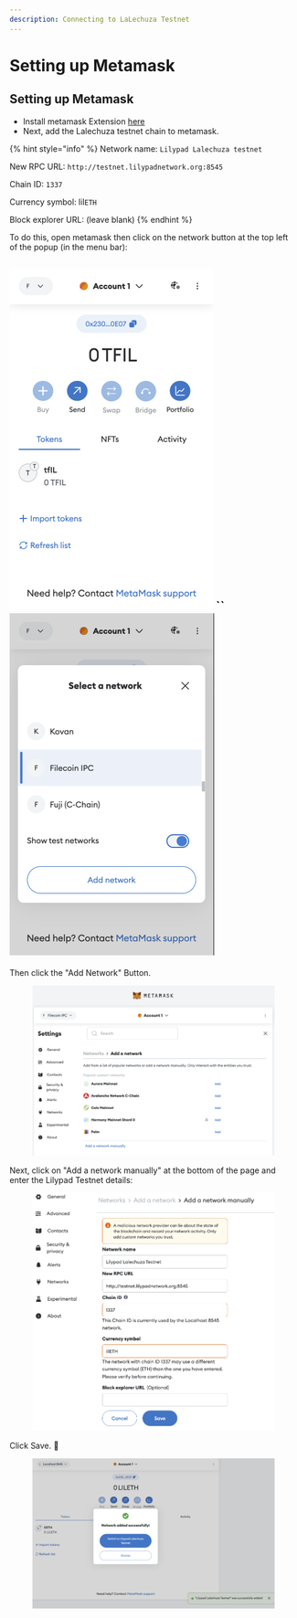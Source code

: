 ```yaml
---
description: Connecting to LaLechuza Testnet
---
```


# Setting up Metamask

## Setting up Metamask

* Install metamask Extension [here](https://metamask.io/)
* Next, add the Lalechuza testnet chain to metamask.

{% hint style="info" %}
Network name: `Lilypad Lalechuza testnet`

New RPC URL: `http://testnet.lilypadnetwork.org:8545`

Chain ID: `1337`

Currency symbol: lil`ETH`

Block explorer URL: (leave blank)
{% endhint %}

To do this, open metamask then click on the network button at the top left of the popup (in the menu bar):

## ![](<../../../../../.gitbook/assets/image (3) (1) (1) (1) (1) (1) (1).png>) \`\` ![](<../../../../../.gitbook/assets/image (5) (1) (1) (1) (1) (1).png>)

Then click the "Add Network" Button.

<figure><img src="../../../../../.gitbook/assets/image (15) (1) (1) (1).png" alt=""><figcaption></figcaption></figure>

Next, click on "Add a network manually" at the bottom of the page and enter the Lilypad Testnet details:

<figure><img src="../../../../../.gitbook/assets/image (9) (1) (1) (1) (1).png" alt=""><figcaption></figcaption></figure>

Click Save. :tada:

<figure><img src="../../../../../.gitbook/assets/image (17) (1) (1).png" alt=""><figcaption></figcaption></figure>
